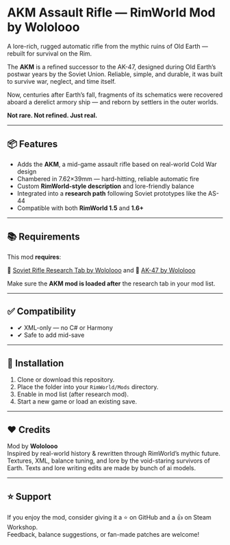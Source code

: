 # AKM Assault Rifle — RimWorld Mod by Wololooo

A lore-rich, rugged automatic rifle from the mythic ruins of Old Earth — rebuilt for survival on the Rim.

The **AKM** is a refined successor to the AK-47, designed during Old Earth’s postwar years by the Soviet Union. Reliable, simple, and durable, it was built to survive war, neglect, and time itself.

Now, centuries after Earth’s fall, fragments of its schematics were recovered aboard a derelict armory ship — and reborn by settlers in the outer worlds.

**Not rare. Not refined. Just real.**

---

## 📦 Features

- Adds the **AKM**, a mid-game assault rifle based on real-world Cold War design
- Chambered in 7.62×39mm — hard-hitting, reliable automatic fire
- Custom **RimWorld-style description** and lore-friendly balance
- Integrated into a **research path** following Soviet prototypes like the AS-44
- Compatible with both **RimWorld 1.5** and **1.6+**

---

## 📚 Requirements

This mod **requires**:

🔗 [Soviet Rifle Research Tab by Wololooo](https://steamcommunity.com/sharedfiles/filedetails/?id=3527333989)
and 
🔗 [AK-47 by Wololooo](https://steamcommunity.com/sharedfiles/filedetails/?id=3527631717&searchtext=)

Make sure the **AKM mod is loaded after** the research tab in your mod list.

---

## ✅ Compatibility

- ✔ XML-only — no C# or Harmony
- ✔ Safe to add mid-save
  
---

## 🔧 Installation

1. Clone or download this repository.
2. Place the folder into your `RimWorld/Mods` directory.
3. Enable in mod list (after research mod).
4. Start a new game or load an existing save.

---

## ❤️ Credits

Mod by **Wololooo**  
Inspired by real-world history & rewritten through RimWorld’s mythic future.  
Textures, XML, balance tuning, and lore by the void-staring survivors of Earth. Texts and lore writing edits are made by bunch of ai models.

---

## ⭐ Support

If you enjoy the mod, consider giving it a ⭐ on GitHub and a 👍 on Steam Workshop.  
Feedback, balance suggestions, or fan-made patches are welcome!
